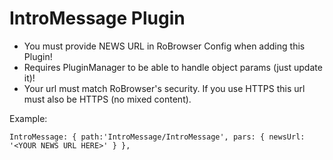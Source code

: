 # IntroMessage Plugin
- You must provide NEWS URL in RoBrowser Config when adding this Plugin!
- Requires PluginManager to be able to handle object params (just update it)!
- Your url must match RoBrowser's security. If you use HTTPS this url must also be HTTPS (no mixed content).

Example:

`IntroMessage: { path:'IntroMessage/IntroMessage', pars: { newsUrl: '<YOUR NEWS URL HERE>' } },`
